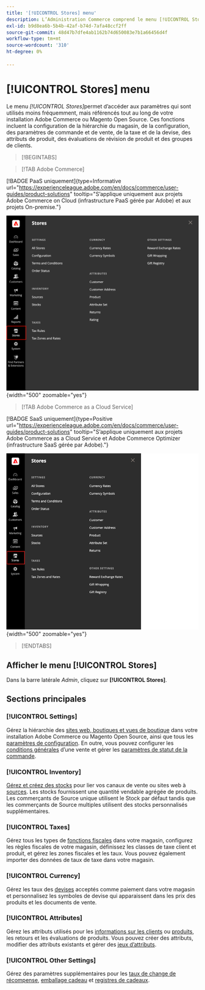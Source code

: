 ```yaml
---
title: '[!UICONTROL Stores] menu'
description: L’Administration Commerce comprend le menu [!UICONTROL Stores], qui permet d’accéder aux outils de configuration de la hiérarchie, de la configuration, du stock, des taxes et des attributs du magasin.
exl-id: b9d8ea6b-5b4b-42af-b74d-7afa48ccf2ff
source-git-commit: 48d47b7dfe4ab1162b74d650083e7b1a66456d4f
workflow-type: tm+mt
source-wordcount: '310'
ht-degree: 0%

---
```


# [!UICONTROL Stores] menu

Le menu _[!UICONTROL Stores]_&#x200B;permet d’accéder aux paramètres qui sont utilisés moins fréquemment, mais référencés tout au long de votre installation Adobe Commerce ou Magento Open Source. Ces fonctions incluent la configuration de la hiérarchie du magasin, de la configuration, des paramètres de commande et de vente, de la taxe et de la devise, des attributs de produit, des évaluations de révision de produit et des groupes de clients.

>[!BEGINTABS]

>[!TAB Adobe Commerce]

[!BADGE PaaS uniquement]{type=Informative url="https://experienceleague.adobe.com/en/docs/commerce/user-guides/product-solutions" tooltip="S’applique uniquement aux projets Adobe Commerce on Cloud (infrastructure PaaS gérée par Adobe) et aux projets On-premise."}

![Admin - Menu Magasins](./assets/stores-menu.png){width="500" zoomable="yes"}

>[!TAB Adobe Commerce as a Cloud Service]

[!BADGE SaaS uniquement]{type=Positive url="https://experienceleague.adobe.com/en/docs/commerce/user-guides/product-solutions" tooltip="S’applique uniquement aux projets Adobe Commerce as a Cloud Service et Adobe Commerce Optimizer (infrastructure SaaS gérée par Adobe)."}

![Admin - Menu Magasins](./assets/stores-menu-accs.png){width="500" zoomable="yes"}

>[!ENDTABS]

## Afficher le menu [!UICONTROL Stores]

Dans la barre latérale _Admin_, cliquez sur **[!UICONTROL Stores]**.

## Sections principales

### [!UICONTROL Settings]

Gérez la hiérarchie des [sites web, boutiques et vues de boutique](stores.md#store-and-site-structure) dans votre installation Adobe Commerce ou Magento Open Source, ainsi que tous les [ paramètres de configuration](../configuration-reference/guide-overview.md). En outre, vous pouvez configurer les [conditions générales](terms-and-conditions.md) d’une vente et gérer les [paramètres de statut de la commande](order-status.md#custom-order-status).

### [!UICONTROL Inventory]

[Gérez et créez des stocks](../inventory-management/introduction.md) pour lier vos canaux de vente ou sites web à [sources](../inventory-management/sources-manage.md). Les stocks fournissent une quantité vendable agrégée de produits. Les commerçants de Source unique utilisent le Stock par défaut tandis que les commerçants de Source multiples utilisent des stocks personnalisés supplémentaires.

### [!UICONTROL Taxes]

Gérez tous les types de [fonctions fiscales](taxes.md) dans votre magasin, configurez les règles fiscales de votre magasin, définissez les classes de taxe client et produit, et gérez les zones fiscales et les taux. Vous pouvez également importer des données de taux de taxe dans votre magasin.

### [!UICONTROL Currency]

Gérez les taux des [devises](currency.md) acceptés comme paiement dans votre magasin et personnalisez les symboles de devise qui apparaissent dans les prix des produits et les documents de vente.

### [!UICONTROL Attributes]

Gérez les attributs utilisés pour les [informations sur les clients](../customers/attribute-properties.md) ou [produits](../catalog/attribute-product-create.md), les retours et les évaluations de produits. Vous pouvez créer des attributs, modifier des attributs existants et gérer des [jeux d’attributs](../catalog/attribute-sets.md).

### [!UICONTROL Other Settings]

Gérez des paramètres supplémentaires pour les [taux de change de récompense](../merchandising-promotions/reward-exchange-rates.md), [emballage cadeau](cart-configuration.md#gift-wrap) et [registres de cadeaux](../merchandising-promotions/gift-registries.md).
